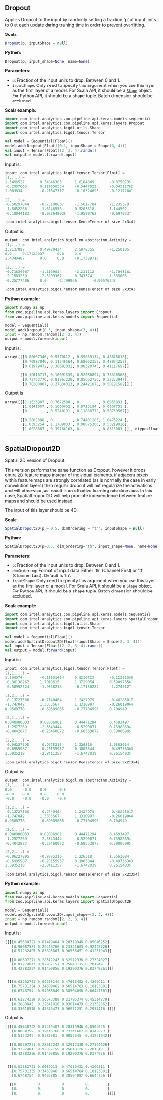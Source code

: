 ## **Dropout**
Applies Dropout to the input by randomly setting a fraction 'p' of input units to 0 at each update during training time in order to prevent overfitting.

**Scala:**
```scala
Dropout(p, inputShape = null)
```
**Python:**
```python
Dropout(p, input_shape=None, name=None)
```

**Parameters:**

* `p`: Fraction of the input units to drop. Between 0 and 1.
* `inputShape`: Only need to specify this argument when you use this layer as the first layer of a model. For Scala API, it should be a [`Shape`](../keras-api-scala/#shape) object. For Python API, it should be a shape tuple. Batch dimension should be excluded.

**Scala example:**
```scala
import com.intel.analytics.zoo.pipeline.api.keras.models.Sequential
import com.intel.analytics.zoo.pipeline.api.keras.layers.Dropout
import com.intel.analytics.bigdl.utils.Shape
import com.intel.analytics.bigdl.tensor.Tensor

val model = Sequential[Float]()
model.add(Dropout[Float](0.3, inputShape = Shape(3, 4)))
val input = Tensor[Float](2, 3, 4).randn()
val output = model.forward(input)
```
Input is:
```scala
input: com.intel.analytics.bigdl.tensor.Tensor[Float] =
(1,.,.) =
1.5496527       0.34846303      1.8184849       -0.8750735
-0.2907603      0.124056354     -0.5447822      -0.34512782
1.003834        -0.27847317     -0.16524693     -0.12172801

(2,.,.) =
-0.50297844     -0.78188837     -1.5617784      -1.2353797
-1.5052266      -1.6246556      0.5203618       1.144502
-0.18044183     -0.032648038    -1.9599762      -0.6970337

[com.intel.analytics.bigdl.tensor.DenseTensor of size 2x3x4]
```
Output is:
```scala
output: com.intel.analytics.bigdl.nn.abstractnn.Activity =
(1,.,.) =
2.2137897       0.49780434      2.5978355       -1.250105
0.0     0.17722337      0.0     0.0
1.4340487       0.0     0.0     -0.17389716

(2,.,.) =
-0.71854067     -1.1169834      -2.231112       -1.7648282
-2.1503239      -2.3209367      0.743374        1.635003
-0.25777406     0.0     -2.799966       -0.99576247

[com.intel.analytics.bigdl.tensor.DenseTensor of size 2x3x4]
```

**Python example:**
```python
import numpy as np
from zoo.pipeline.api.keras.layers import Dropout
from zoo.pipeline.api.keras.models import Sequential

model = Sequential()
model.add(Dropout(0.3, input_shape=(3, 4)))
input = np.random.random([2, 3, 4])
output = model.forward(input)
```
Input is:
```python
array([[[0.80667346, 0.5370812 , 0.59039134, 0.48676815],
        [0.70987046, 0.11246564, 0.68062359, 0.48074257],
        [0.61979472, 0.36682032, 0.08320745, 0.41117697]],

       [[0.19616717, 0.18093539, 0.52080897, 0.73326568],
        [0.72752776, 0.81963229, 0.05652756, 0.37253947],
        [0.70200807, 0.27836313, 0.24421078, 0.58191582]]])
```
Output is
```python
array([[[1.1523907 , 0.7672588 , 0.        , 0.6953831 ],
        [1.0141007 , 0.1606652 , 0.9723194 , 0.6867751 ],
        [0.        , 0.5240291 , 0.11886779, 0.58739567]],

       [[0.2802388 , 0.        , 0.74401283, 1.0475224 ],
        [1.0393254 , 1.1709033 , 0.08075366, 0.53219926],
        [1.0028687 , 0.39766163, 0.        , 0.8313083 ]]], dtype=float32)
```

---
## **SpatialDropout2D**
Spatial 2D version of Dropout.

This version performs the same function as Dropout, however it drops entire 2D feature maps instead of individual elements. If adjacent pixels within feature maps are strongly correlated (as is normally the case in early convolution layers) then regular dropout will not regularize the activations and will otherwise just result in an effective learning rate decrease. In this case, SpatialDropout2D will help promote independence between feature maps and should be used instead.

The input of this layer should be 4D.

**Scala:**
```scala
SpatialDropout2D(p = 0.5, dimOrdering = "th", inputShape = null)
```
**Python:**
```python
SpatialDropout2D(p=0.5, dim_ordering="th", input_shape=None, name=None)
```

**Parameters:**

* `p`: Fraction of the input units to drop. Between 0 and 1.
* `dimOrdering`: Format of input data. Either 'th' (Channel First) or 'tf' (Channel Last). Default is 'th'.
* `inputShape`: Only need to specify this argument when you use this layer as the first layer of a model. For Scala API, it should be a [`Shape`](../keras-api-scala/#shape) object. For Python API, it should be a shape tuple. Batch dimension should be excluded.

**Scala example:**
```scala
import com.intel.analytics.zoo.pipeline.api.keras.models.Sequential
import com.intel.analytics.zoo.pipeline.api.keras.layers.SpatialDropout2D
import com.intel.analytics.bigdl.utils.Shape
import com.intel.analytics.bigdl.tensor.Tensor

val model = Sequential[Float]()
model.add(SpatialDropout2D[Float](inputShape = Shape(2, 3, 4)))
val input = Tensor[Float](2, 2, 3, 4).randn()
val output = model.forward(input)
```
Input is:
```scala
input: com.intel.analytics.bigdl.tensor.Tensor[Float] =
(1,1,.,.) =
1.266674        -0.19261484     0.8210725       -0.22291088
-0.38138267     1.7019615       1.1729054       0.59097356
-0.50952524     -1.9868233      -0.17180282     -1.2743127

(1,2,.,.) =
-0.13727586     -0.7740464      1.2427979       -0.46285817
-1.747042       1.3353567       1.1310997       -0.26019064
0.9580778       -0.69689065     -0.77704996     0.704949

(2,1,.,.) =
0.040080033     0.08806901      0.44471294      0.4693497
-1.2577269      -2.5343444      -0.5290871      0.73988694
-0.4042877      -0.20460072     -0.68553877     0.59006995

(2,2,.,.) =
-0.06227895     -0.9075216      1.226318        1.0563084
-0.6985987      -0.20155957     0.1005844       -0.49736363
1.3935218       -2.8411357      -1.6742039      0.26154035

[com.intel.analytics.bigdl.tensor.DenseTensor of size 2x2x3x4]
```
Output is:
```scala
output: com.intel.analytics.bigdl.nn.abstractnn.Activity =
(1,1,.,.) =
0.0     -0.0    0.0     -0.0
-0.0    0.0     0.0     0.0
-0.0    -0.0    -0.0    -0.0

(1,2,.,.) =
-0.13727586     -0.7740464      1.2427979       -0.46285817
-1.747042       1.3353567       1.1310997       -0.26019064
0.9580778       -0.69689065     -0.77704996     0.704949

(2,1,.,.) =
0.040080033     0.08806901      0.44471294      0.4693497
-1.2577269      -2.5343444      -0.5290871      0.73988694
-0.4042877      -0.20460072     -0.68553877     0.59006995

(2,2,.,.) =
-0.06227895     -0.9075216      1.226318        1.0563084
-0.6985987      -0.20155957     0.1005844       -0.49736363
1.3935218       -2.8411357      -1.6742039      0.26154035

[com.intel.analytics.bigdl.tensor.DenseTensor of size 2x2x3x4]
```

**Python example:**
```python
import numpy as np
from zoo.pipeline.api.keras.models import Sequential
from zoo.pipeline.api.keras.layers import SpatialDropout2D

model = Sequential()
model.add(SpatialDropout2D(input_shape=(2, 3, 4)))
input = np.random.random([2, 2, 3, 4])
output = model.forward(input)
```
Input is:
```python
[[[[0.45638721 0.87479404 0.28319946 0.85046252]
   [0.90687581 0.29446766 0.23341603 0.92425726]
   [0.51232495 0.83895807 0.90536451 0.41231943]]

  [[0.00397271 0.28512243 0.32912336 0.27304027]
   [0.97274043 0.92907157 0.25843125 0.201849  ]
   [0.42783297 0.91400856 0.19290376 0.83749261]]]


 [[[0.03282751 0.60866148 0.47616452 0.4300911 ]
   [0.75731354 0.34609462 0.66514783 0.18193801]
   [0.6748754  0.94068849 0.38504096 0.66447561]]

  [[0.61274329 0.56573389 0.21795374 0.45314279]
   [0.2883045  0.22641016 0.83014439 0.21362862]
   [0.33618578 0.47346473 0.96971251 0.2937416 ]]]]
```
Output is
```python
[[[[0.45638722 0.87479407 0.28319946 0.8504625 ]
   [0.9068758  0.29446766 0.23341602 0.9242573 ]
   [0.5123249  0.8389581  0.9053645  0.41231942]]

  [[0.00397271 0.28512242 0.32912338 0.27304026]
   [0.9727404  0.92907155 0.25843126 0.201849  ]
   [0.42783296 0.91400856 0.19290376 0.8374926 ]]]


 [[[0.03282751 0.6086615  0.47616452 0.4300911 ]
   [0.75731355 0.3460946  0.66514784 0.18193801]
   [0.6748754  0.9406885  0.38504097 0.6644756 ]]

  [[0.         0.         0.         0.        ]
   [0.         0.         0.         0.        ]
   [0.         0.         0.         0.        ]]]]
```
